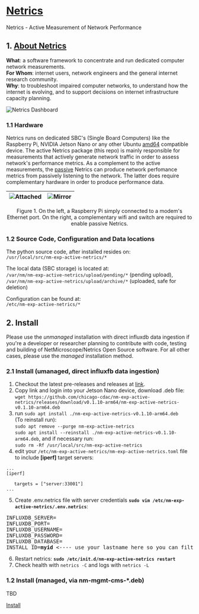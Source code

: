 # [Netrics](https://chicago-cdac.github.io/nm-exp-active-netrics)

Netrics - Active Measurement of Network Performance

## 1. [About Netrics](https://chicago-cdac.github.io/nm-exp-active-netrics)

<b>What</b>: a software framework to concentrate and run dedicated computer network measurements.<br>
<b>For Whom</b>: internet users, network engineers and the general internet research community.<br>
<b>Why</b>: to troubleshoot impaired computer networks, to understand how the internet is evolving, and to support decisions on internet infrastructure capacity planning.

![Netrics Dashboard](https://github.com/chicago-cdac/nm-exp-active-netrics/blob/main/docs/images/dashboard.png?raw=true)

### 1.1 Hardware

Netrics runs on dedicated SBC's (Single Board Computers) like the Raspberry Pi, NVIDIA Jetson Nano or any other Ubuntu [amd64](https://github.com/chicago-cdac/nm-exp-active-netrics/releases) compatible device. The active Netrics package (this repo) is mainly responsible for measurements that actively generate network traffic in order to assess network's performance metrics. As a complement to the active measurements, the [passive](https://github.com/chicago-cdac/nm-exp-passive-netrics) Netrics can produce network perfomance metrics from passively listening to the network. The latter does require complementary hardware in order to produce performance data.  

|![Attached](https://github.com/chicago-cdac/nm-exp-active-netrics/blob/main/docs/images/attached3.png?raw=true)|![Mirror](https://github.com/chicago-cdac/nm-exp-active-netrics/blob/main/docs/images/mirror1.png?raw=true)|
|:---:|:---:|
<p align="center">
    Figure 1. On the left, a Raspberry Pi simply connected to a modem's Ethernet port. On the right, a complementary wifi and switch are required to enable passive Netrics.
</p>

### 1.2 Source Code, Configuration and Data locations

The python source code, after installed resides on:<br>
`/usr/local/src/nm-exp-active-netrics/*`<br>

The local data (SBC storage) is located at:<br>
`/var/nm/nm-exp-active-netrics/upload/pending/*` (pending upload),<br>
`/var/nm/nm-exp-active-netrics/upload/archive/*` (uploaded, safe for deletion)<br>

Configuration can be found at:<br>
`/etc/nm-exp-active-netrics/*`

## 2. Install

Please use the _unmanaged_ installation with direct influxdb data ingestion if you're a developer or researcher planning to contribute with code, testing and building of NetMicroscope/Netrics Open Source software. For all other cases, please use the _managed_ installation method.

### 2.1 Install (umanaged, direct influxfb data ingestion)

1. Checkout the latest pre-releases and releases at [link](https://github.com/chicago-cdac/nm-exp-active-netrics/releases).
2. Copy link and login into your Jetson Nano device, download .deb file:<br>
`wget https://github.com/chicago-cdac/nm-exp-active-netrics/releases/download/v0.1.10-arm64/nm-exp-active-netrics-v0.1.10-arm64.deb`
3. run `sudo apt install ./nm-exp-active-netrics-v0.1.10-arm64.deb`<br>
(To reinstall run):<br>`sudo apt remove --purge nm-exp-active-netrics`<br>`sudo apt install --reinstall ./nm-exp-active-netrics-v0.1.10-arm64.deb`, and if necessary run:<br>`sudo rm -Rf /usr/local/src/nm-exp-active-netrics`
4. edit your `/etc/nm-exp-active-netrics/nm-exp-active-netrics.toml` file to include <b>[iperf]</b> target servers:
```
...
[iperf]

   targets = ["server:33001"]
...
```
5. Create .env.netrics file with server credentials <b>`sudo vim /etc/nm-exp-active-netrics/.env.netrics`</b>:
<pre>
INFLUXDB_SERVER=
INFLUXDB_PORT=
INFLUXDB_USERNAME=
INFLUXDB_PASSWORD=
INFLUXDB_DATABASE=
INSTALL_ID=<b>myid</b> <---- use your lastname here so you can filter out grafana/influxdb queries.
</pre>
6. Restart netrics: <b>`sudo /etc/init.d/nm-exp-active-netrics restart`</b>
7. Check health with `netrics -C` and logs with `netrics -L`

### 1.2 Install (managed, via nm-mgmt-cms-*.deb)

TBD

[Install](https://www.youtube.com/watch?v=WVhyWWEiqVY)
